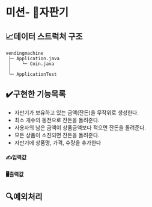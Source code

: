 # 미션- 🥤자판기


## 📈데이터 스트럭처 구조
```
vendingmachine
 ├─ Application.java
 │    └─ Coin.java
 │
 └─ ApplicationTest
```


## ✔️구현한 기능목록 
 - 자판기가 보유하고 있는 금액(잔돈)을 무작위로 생성한다.
 - 최소 개수의 동전으로 잔돈을 돌려준다. 
 - 사용자의 남은 금액이 상품금액보다 적으면 잔돈을 돌려준다. 
 - 모든 상품이 소진되면 잔돈을 돌려준다. 
 - 자판기에 상품명, 가격, 수량을 추가한다

#### ✍입력값 

#### 🖥출력값

## 🔍예외처리